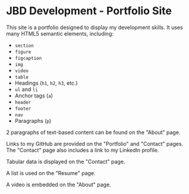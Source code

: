 # JBD Development - Portfolio Site

This site is a portfolio designed to display my development skills. It uses many HTML5 semantic elements, including:

- `section`
- `figure`
- `figcaption`
- `img`
- `video`
- `table`
- Headings (`h1`, `h2`, `h3`, etc.)
- `ul` and `li`
- Anchor tags (`a`)
- `header`
- `footer`
- `nav`
- Paragraphs (`p`)

2 paragraphs of text-based content can be found on the "About" page.

Links to my GitHub are provided on the "Portfolio" and "Contact" pages. The "Contact" page also includes a link to my LinkedIn profile.

Tabular data is displayed on the "Contact" page.

A list is used on the "Resume" page.

A video is embedded on the "About" page.
